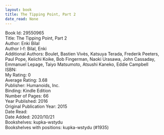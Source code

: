 ```yaml
---
layout: book
title: The Tipping Point, Part 2
date_read: None
---
```


Book Id: 29550965<br />
Title: The Tipping Point, Part 2<br />
Author: Enki Bilal<br />
Author l-f: Bilal, Enki<br />
Additional Authors: Boulet, Bastien Vivès, Katsuya Terada, Frederik Peeters, Paul Pope, Keiichi Koike, Bob Fingerman, Naoki Urasawa, John Cassaday, Emmanuel Lepage, Taiyo Matsumoto, Atsushi Kaneko, Eddie Campbell<br />
ISBN: <br />
My Rating: 0<br />
Average Rating: 3.68<br />
Publisher: Humanoids, Inc.<br />
Binding: Kindle Edition<br />
Number of Pages: 66<br />
Year Published: 2016<br />
Original Publication Year: 2015<br />
Date Read: <br />
Date Added: 2020/10/21<br />
Bookshelves: kupka-wstydu<br />
Bookshelves with positions: kupka-wstydu (#1935)<br />

